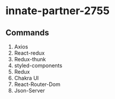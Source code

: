 
# innate-partner-2755

## Commands

1. Axios
2. React-redux
3. Redux-thunk
4. styled-components
5. Redux
6. Chakra UI
7. React-Router-Dom
8. Json-Server

